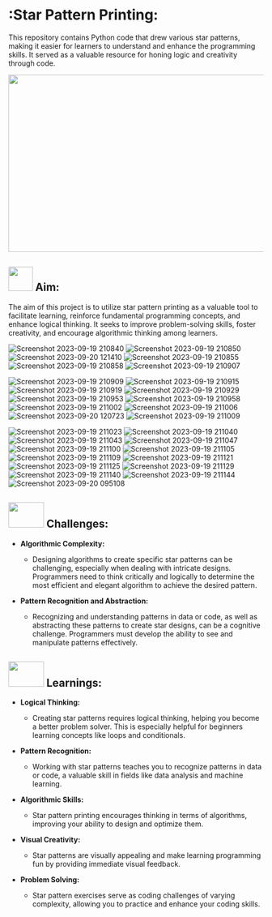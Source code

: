 # :Star Pattern Printing:

This repository contains Python code that drew various star patterns, making it easier for learners to understand and enhance the programming skills. It served as a valuable resource for honing logic and creativity through code.

<div id="header" align="center">
    <img src="https://github.com/yasmeenustad/Python_Star_Pattern_Printing/assets/112754746/753054c6-7e98-496d-85ef-824fbe7f9e3d"  height="350" width="800"/>
</div>

##  <img src="https://github.com/yasmeenustad/Placements-Data-Analysis-Excel-Project/assets/112754746/030e1f21-e04f-4cbd-b301-3576c8c1acc3"  width="48" height="48"> Aim:

The aim of this project is to utilize star pattern printing as a valuable tool to facilitate learning, reinforce fundamental programming concepts, and enhance logical thinking. It seeks to improve problem-solving skills, foster creativity, and encourage algorithmic thinking among learners.

![Screenshot 2023-09-19 210840](https://github.com/yasmeenustad/Python_Star_Pattern_Printing/assets/112754746/10694e29-1a71-4322-ac9f-d606d303ca85)
![Screenshot 2023-09-19 210850](https://github.com/yasmeenustad/Python_Star_Pattern_Printing/assets/112754746/af4f3349-d04c-4359-83d5-06a46af6e77c)
![Screenshot 2023-09-20 121410](https://github.com/yasmeenustad/Python_Star_Pattern_Printing/assets/112754746/288f3e72-16a1-40cb-8c04-35657136ca3f)
![Screenshot 2023-09-19 210855](https://github.com/yasmeenustad/Python_Star_Pattern_Printing/assets/112754746/5b800dee-e411-4130-a531-b4bd7b657782)
![Screenshot 2023-09-19 210858](https://github.com/yasmeenustad/Python_Star_Pattern_Printing/assets/112754746/8ccbdd47-2c74-4ec7-aa14-1d08b8824f14)
![Screenshot 2023-09-19 210907](https://github.com/yasmeenustad/Python_Star_Pattern_Printing/assets/112754746/36e139f9-4e72-4e41-a704-c4f187be44af)

![Screenshot 2023-09-19 210909](https://github.com/yasmeenustad/Python_Star_Pattern_Printing/assets/112754746/032df233-0672-4e87-9031-16353c0c32bf)
![Screenshot 2023-09-19 210915](https://github.com/yasmeenustad/Python_Star_Pattern_Printing/assets/112754746/dff761f4-2e1a-4aac-936e-b8e6647ce86f)
![Screenshot 2023-09-19 210919](https://github.com/yasmeenustad/Python_Star_Pattern_Printing/assets/112754746/ee3fad5a-5ec2-4cb4-b716-c8fc7322c3c6)
![Screenshot 2023-09-19 210929](https://github.com/yasmeenustad/Python_Star_Pattern_Printing/assets/112754746/c19a2c03-df23-4445-8fd1-e7bdfd148c27)
![Screenshot 2023-09-19 210953](https://github.com/yasmeenustad/Python_Star_Pattern_Printing/assets/112754746/7849bf9a-6719-43bf-b3f8-a75e34645d2d)
![Screenshot 2023-09-19 210958](https://github.com/yasmeenustad/Python_Star_Pattern_Printing/assets/112754746/3dd93fc9-c405-4955-b3d4-319ee11a7773)
![Screenshot 2023-09-19 211002](https://github.com/yasmeenustad/Python_Star_Pattern_Printing/assets/112754746/d1f51635-b878-444b-975c-d1ad48aabe6e)
![Screenshot 2023-09-19 211006](https://github.com/yasmeenustad/Python_Star_Pattern_Printing/assets/112754746/a3fbce32-c9f6-4bac-a609-fa81850a1bda)
![Screenshot 2023-09-20 120723](https://github.com/yasmeenustad/Python_Star_Pattern_Printing/assets/112754746/07ddae32-5062-47ed-ba12-0d34778cf6bd)
![Screenshot 2023-09-19 211009](https://github.com/yasmeenustad/Python_Star_Pattern_Printing/assets/112754746/99fc86a5-d7e6-4942-9fbc-34c6deab48ac)

![Screenshot 2023-09-19 211023](https://github.com/yasmeenustad/Python_Star_Pattern_Printing/assets/112754746/a178bdf9-9c52-4566-b44e-688cc00ab1e6)
![Screenshot 2023-09-19 211040](https://github.com/yasmeenustad/Python_Star_Pattern_Printing/assets/112754746/e505aa0c-c2bd-44b2-8122-541a32155297)
![Screenshot 2023-09-19 211043](https://github.com/yasmeenustad/Python_Star_Pattern_Printing/assets/112754746/900f04b2-b85a-4ded-b1b0-c20797d37526)
![Screenshot 2023-09-19 211047](https://github.com/yasmeenustad/Python_Star_Pattern_Printing/assets/112754746/03a1c2ba-2802-4dc3-bac9-fb5aa7ee1ac8)
![Screenshot 2023-09-19 211100](https://github.com/yasmeenustad/Python_Star_Pattern_Printing/assets/112754746/7ea132be-a15d-4ea0-ae7b-e979e6f3d0b6)
![Screenshot 2023-09-19 211105](https://github.com/yasmeenustad/Python_Star_Pattern_Printing/assets/112754746/12f1ba6a-b829-4119-a118-bd33faf6f77d)
![Screenshot 2023-09-19 211109](https://github.com/yasmeenustad/Python_Star_Pattern_Printing/assets/112754746/69918aa2-3dd0-4e54-ae76-c04c4335ca8b)
![Screenshot 2023-09-19 211121](https://github.com/yasmeenustad/Python_Star_Pattern_Printing/assets/112754746/96dea968-0a70-48cd-9db6-aed4e9bad861)
![Screenshot 2023-09-19 211125](https://github.com/yasmeenustad/Python_Star_Pattern_Printing/assets/112754746/e91ac1e2-74d2-4761-8b08-0c95352e4b41)
![Screenshot 2023-09-19 211129](https://github.com/yasmeenustad/Python_Star_Pattern_Printing/assets/112754746/b21e5a48-fbae-4407-8965-9909d9b21340)
![Screenshot 2023-09-19 211140](https://github.com/yasmeenustad/Python_Star_Pattern_Printing/assets/112754746/e4bd2c84-a133-418e-92a4-569238d56471)
![Screenshot 2023-09-19 211144](https://github.com/yasmeenustad/Python_Star_Pattern_Printing/assets/112754746/70f593a0-15ac-4e84-935b-f8e6823df68a)
![Screenshot 2023-09-20 095108](https://github.com/yasmeenustad/Python_Star_Pattern_Printing/assets/112754746/7ee64244-1159-423a-9349-984a89df7044)

## <img src="https://github.com/yasmeenustad/Swiggy-data-Analysis/assets/112754746/603ad77e-2212-4b07-a75a-ffcabb0538f4" width="70" height="50"> Challenges:

- **Algorithmic Complexity:**
    - Designing algorithms to create specific star patterns can be challenging, especially when dealing with intricate designs. Programmers need to think critically and logically to determine the most efficient and              elegant algorithm to achieve the desired pattern.

- **Pattern Recognition and Abstraction:**
    - Recognizing and understanding patterns in data or code, as well as abstracting these patterns to create star designs, can be a cognitive challenge. Programmers must develop the ability to see and manipulate patterns       effectively.

## <img src="https://github.com/yasmeenustad/Swiggy-data-Analysis/assets/112754746/2e256cec-1421-4c5f-9913-052a53dc470f" width="70" height="50"> Learnings:

- **Logical Thinking:**
    - Creating star patterns requires logical thinking, helping you become a better problem solver. This is especially helpful for beginners learning concepts like loops and conditionals.

- **Pattern Recognition:**
    - Working with star patterns teaches you to recognize patterns in data or code, a valuable skill in fields like data analysis and machine learning.

- **Algorithmic Skills:**
    - Star pattern printing encourages thinking in terms of algorithms, improving your ability to design and optimize them.

- **Visual Creativity:**
    - Star patterns are visually appealing and make learning programming fun by providing immediate visual feedback.

- **Problem Solving:**
    - Star pattern exercises serve as coding challenges of varying complexity, allowing you to practice and enhance your coding skills.
